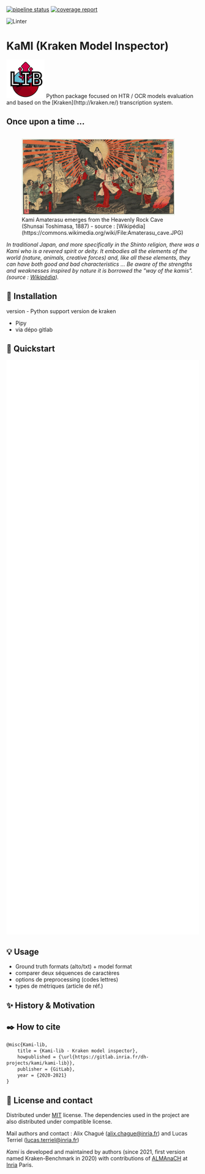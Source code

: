 [![pipeline status](https://gitlab.inria.fr/dh-projects/kami/kami-lib/badges/master/pipeline.svg)](https://gitlab.inria.fr/dh-projects/kami/kami-lib/-/commits/master) [![coverage report](https://gitlab.inria.fr/dh-projects/kami/kami-lib/badges/master/coverage.svg)](https://gitlab.inria.fr/dh-projects/kami/kami-lib/-/commits/master) 

![Linter](https://img.shields.io/badge/Linter-Pylint-blue)
# KaMI (Kraken Model Inspector)

<!--![KaMI lib logo](./docs/static/kramin_carmin_lib.png)-->

<img src="./docs/static/kramin_carmin_lib.png" alt="KaMI lib logo" height="100" width ="100"/>
Python package focused on HTR / OCR models evaluation and based on the [Kraken](http://kraken.re/) transcription system.

## Once upon a time ... 

<div>
<figure style="float: left">
  <img src="./docs/static/Amaterasu_cave.jpg" alt="Amaterasu emerges from the Heavenly Rock Cave (Shunsai Toshimasa, 1887) - src : Wikipedia" height="200" width ="400"/>
  <figcaption>Kami Amaterasu emerges from the Heavenly Rock Cave (Shunsai Toshimasa, 1887) - source : [Wikipédia](https://commons.wikimedia.org/wiki/File:Amaterasu_cave.JPG)</figcaption>
</figure>

*In traditional Japan, and more specifically in the Shinto religion, there was a Kami who is a revered spirit or deity. It embodies all the elements of the world (nature, animals, creative forces) and, like all these elements, they can have both good and bad characteristics ... Be aware of the strengths and weaknesses inspired by nature it is borrowed the "way of the kamis". (source : [Wikipédia](https://fr.wikipedia.org/wiki/Kami_(divinit%C3%A9))).*

## :electric_plug: Installation

version - Python support
version de kraken

- Pipy
- via dépo gitlab

## :key: Quickstart

<img src="./docs/static/example-kami-lib.svg" alt="Kami code example" height="1500" width ="800"/>

## :bulb: Usage

- Ground truth formats (alto/txt) + model format
- comparer deux séquences de caractères
- options de preprocessing (codes lettres)
- types de métriques (article de réf.)

## :sparkles: History & Motivation

## :black_nib: How to cite 

```
@misc{Kami-lib,
    title = {Kami-lib - Kraken model inspector},
    howpublished = {\url{https://gitlab.inria.fr/dh-projects/kami/kami-lib}},
    publisher = {GitLab},
    year = {2020-2021}
}
```

## :octopus: License and contact

Distributed under [MIT](./LICENSE) license. The dependencies used in the project are  also distributed under compatible 
license.

Mail authors and contact : Alix Chagué (alix.chague@inria.fr) and Lucas Terriel (lucas.terriel@inria.fr) 

*Kami* is developed and maintained by authors (since 2021, first version named Kraken-Benchmark in 2020) 
with contributions of [ALMAnaCH](http://almanach.inria.fr/index-en.html) at [Inria](https://www.inria.fr/en) Paris.



